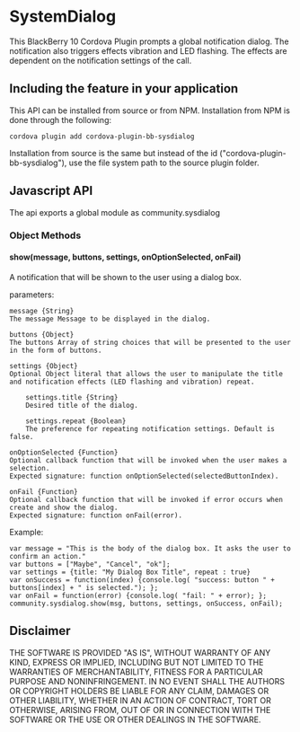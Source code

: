 # SystemDialog #

This BlackBerry 10 Cordova Plugin prompts a global notification dialog. The notification also triggers effects vibration and LED flashing. The effects are dependent on the notification settings of the call. 

## Including the feature in your application

This API can be installed from source or from NPM. Installation from NPM is done through the following:

	cordova plugin add cordova-plugin-bb-sysdialog

Installation from source is the same but instead of the id ("cordova-plugin-bb-sysdialog"), use the file system path to the source plugin folder.

## Javascript API ##

The api exports a global module as community.sysdialog

### Object Methods ###

#### show(message, buttons, settings, onOptionSelected, onFail) ####

A notification that will be shown to the user using a dialog box. 

parameters:

	message {String}
	The message Message to be displayed in the dialog.

	buttons {Object}
	The buttons Array of string choices that will be presented to the user in the form of buttons.

	settings {Object}
	Optional Object literal that allows the user to manipulate the title and notification effects (LED flashing and vibration) repeat.

		settings.title {String}
		Desired title of the dialog.

		settings.repeat {Boolean}
		The preference for repeating notification settings. Default is false.

	onOptionSelected {Function}
	Optional callback function that will be invoked when the user makes a selection. 
	Expected signature: function onOptionSelected(selectedButtonIndex).

	onFail {Function}
	Optional callback function that will be invoked if error occurs when create and show the dialog.
	Expected signature: function onFail(error).

Example:

	var message = "This is the body of the dialog box. It asks the user to confirm an action."
	var buttons = ["Maybe", "Cancel", "ok"];
	var settings = {title: "My Dialog Box Title", repeat : true}
	var onSuccess = function(index) {console.log( "success: button " + buttons[index] + " is selected."); };
	var onFail = function(error) {console.log( "fail: " + error); };
	community.sysdialog.show(msg, buttons, settings, onSuccess, onFail);


## Disclaimer

THE SOFTWARE IS PROVIDED "AS IS", WITHOUT WARRANTY OF ANY KIND, EXPRESS OR IMPLIED, INCLUDING BUT NOT LIMITED TO THE WARRANTIES OF MERCHANTABILITY, FITNESS FOR A PARTICULAR PURPOSE AND NONINFRINGEMENT. IN NO EVENT SHALL THE AUTHORS OR COPYRIGHT HOLDERS BE LIABLE FOR ANY CLAIM, DAMAGES OR OTHER LIABILITY, WHETHER IN AN ACTION OF CONTRACT, TORT OR OTHERWISE, ARISING FROM, OUT OF OR IN CONNECTION WITH THE SOFTWARE OR THE USE OR OTHER DEALINGS IN THE SOFTWARE.

